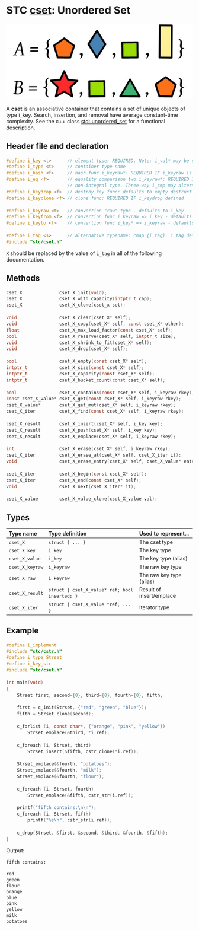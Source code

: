 # STC [cset](../include/stc/cset.h): Unordered Set
![Set](pics/set.jpg)

A **cset** is an associative container that contains a set of unique objects of type i_key. Search, insertion, and removal have average constant-time complexity. See the c++ class
[std::unordered_set](https://en.cppreference.com/w/cpp/container/unordered_set) for a functional description.

## Header file and declaration

```c
#define i_key <t>      // element type: REQUIRED. Note: i_val* may be specified instead of i_key*.
#define i_type <t>     // container type name
#define i_hash <f>     // hash func i_keyraw*: REQUIRED IF i_keyraw is non-pod type
#define i_eq <f>       // equality comparison two i_keyraw*: REQUIRED IF i_keyraw is a
                       // non-integral type. Three-way i_cmp may alternatively be specified.
#define i_keydrop <f>  // destroy key func: defaults to empty destruct
#define i_keyclone <f> // clone func: REQUIRED IF i_keydrop defined

#define i_keyraw <t>   // convertion "raw" type - defaults to i_key
#define i_keyfrom <f>  // convertion func i_keyraw => i_key - defaults to plain copy
#define i_keyto <f>    // convertion func i_key* => i_keyraw - defaults to plain copy

#define i_tag <s>      // alternative typename: cmap_{i_tag}. i_tag defaults to i_key
#include "stc/cset.h"
```
`X` should be replaced by the value of `i_tag` in all of the following documentation.

## Methods

```c
cset_X              cset_X_init(void);
cset_X              cset_X_with_capacity(intptr_t cap);
cset_X              cset_X_clone(cset_x set);

void                cset_X_clear(cset_X* self);
void                cset_X_copy(cset_X* self, const cset_X* other);
float               cset_X_max_load_factor(const cset_X* self);              // default: 0.85
bool                cset_X_reserve(cset_X* self, intptr_t size);
void                cset_X_shrink_to_fit(cset_X* self);
void                cset_X_drop(cset_X* self);                               // destructor

bool                cset_X_empty(const cset_X* self);
intptr_t            cset_X_size(const cset_X* self);                         // num. of allocated buckets
intptr_t            cset_X_capacity(const cset_X* self);                     // buckets * max_load_factor
intptr_t            cset_X_bucket_count(const cset_X* self);

bool                cset_X_contains(const cset_X* self, i_keyraw rkey);
const cset_X_value* cset_X_get(const cset_X* self, i_keyraw rkey);          // return NULL if not found
cset_X_value*       cset_X_get_mut(cset_X* self, i_keyraw rkey);            // mutable get
cset_X_iter         cset_X_find(const cset_X* self, i_keyraw rkey);

cset_X_result       cset_X_insert(cset_X* self, i_key key);
cset_X_result       cset_X_push(cset_X* self, i_key key);                    // alias for insert.
cset_X_result       cset_X_emplace(cset_X* self, i_keyraw rkey);

int                 cset_X_erase(cset_X* self, i_keyraw rkey);               // return 0 or 1
cset_X_iter         cset_X_erase_at(cset_X* self, cset_X_iter it);           // return iter after it
void                cset_X_erase_entry(cset_X* self, cset_X_value* entry);

cset_X_iter         cset_X_begin(const cset_X* self);
cset_X_iter         cset_X_end(const cset_X* self);
void                cset_X_next(cset_X_iter* it);

cset_X_value        cset_X_value_clone(cset_X_value val);
```

## Types

| Type name          | Type definition                                  | Used to represent...        |
|:-------------------|:-------------------------------------------------|:----------------------------|
| `cset_X`           | `struct { ... }`                                 | The cset type               |
| `cset_X_key`       | `i_key`                                          | The key type                |
| `cset_X_value`     | `i_key`                                          | The key type (alias)        |
| `cset_X_keyraw`    | `i_keyraw`                                       | The raw key type            |
| `cset_X_raw`       | `i_keyraw`                                       | The raw key type (alias)    |
| `cset_X_result`    | `struct { cset_X_value* ref; bool inserted; }`   | Result of insert/emplace    |
| `cset_X_iter`      | `struct { cset_X_value *ref; ... }`              | Iterator type               |

## Example
```c
#define i_implement
#include "stc/cstr.h"
#define i_type Strset
#define i_key_str
#include "stc/cset.h"

int main(void)
{
    Strset first, second={0}, third={0}, fourth={0}, fifth;

    first = c_init(Strset, {"red", "green", "blue"});
    fifth = Strset_clone(second);

    c_forlist (i, const char*, {"orange", "pink", "yellow"})
        Strset_emplace(&third, *i.ref);

    c_foreach (i, Strset, third)
        Strset_insert(&fifth, cstr_clone(*i.ref));

    Strset_emplace(&fourth, "potatoes");
    Strset_emplace(&fourth, "milk");
    Strset_emplace(&fourth, "flour");

    c_foreach (i, Strset, fourth)
        Strset_emplace(&fifth, cstr_str(i.ref));

    printf("fifth contains:\n\n");
    c_foreach (i, Strset, fifth)
        printf("%s\n", cstr_str(i.ref));

    c_drop(Strset, &first, &second, &third, &fourth, &fifth);
}
```
Output:
```
fifth contains:

red
green
flour
orange
blue
pink
yellow
milk
potatoes
```
